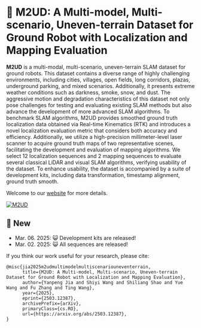 # :crystal_ball: M2UD: A Multi-model, Multi-scenario, Uneven-terrain Dataset for Ground Robot with Localization and Mapping Evaluation

**M2UD** is a multi-modal, multi-scenario, uneven-terrain SLAM dataset for ground robots. This dataset contains a diverse range of highly challenging environments, including cities, villages, open fields, long corridors, plazas, underground parking, and mixed scenarios. Additionally, it presents extreme weather conditions such as darkness, smoke, snow, and dust. The aggressive motion and degradation characteristics of this dataset not only pose challenges for testing and evaluating existing SLAM methods but also advance the development of more advanced SLAM algorithms. To benchmark SLAM algorithms, M2UD provides smoothed ground truth localization data obtained via Real-time Kinematics (RTK) and introduces a novel localization evaluation metric that considers both accuracy and efficiency. Additionally, we utilize a high-precision millimeter-level laser scanner to acquire ground truth maps of two representative scenes, facilitating the development and evaluation of mapping algorithms. We select 12 localization sequences and 2 mapping sequences to evaluate several classical LiDAR and visual SLAM algorithms, verifying usability of the dataset. To enhance usability, the dataset is accompanied by a suite of development kits, including data transformation, timestamp alignment, ground truth smooth.

Welcome to our [website](https://yaepiii.github.io/M2UD/) for more details.

[![M2UD](https://res.cloudinary.com/marcomontalbano/image/upload/v1742215680/video_to_markdown/images/youtube--Vcbka12Dah4-c05b58ac6eb4c4700831b2b3070cd403.jpg)](https://www.youtube.com/watch?v=Vcbka12Dah4&t=1s "M2UD")

## :mega: New

- Mar. 06. 2025: :smiley_cat: Development kits are released!
- Mar. 02. 2025: :smiley_cat: All sequences are released!

If you think our work useful for your research, please cite:
```
@misc{jia2025m2udmultimodelmultiscenariouneventerrain,
      title={M2UD: A Multi-model, Multi-scenario, Uneven-terrain Dataset for Ground Robot with Localization and Mapping Evaluation}, 
      author={Yanpeng Jia and Shiyi Wang and Shiliang Shao and Yue Wang and Fu Zhang and Ting Wang},
      year={2025},
      eprint={2503.12387},
      archivePrefix={arXiv},
      primaryClass={cs.RO},
      url={https://arxiv.org/abs/2503.12387}, 
}
```
